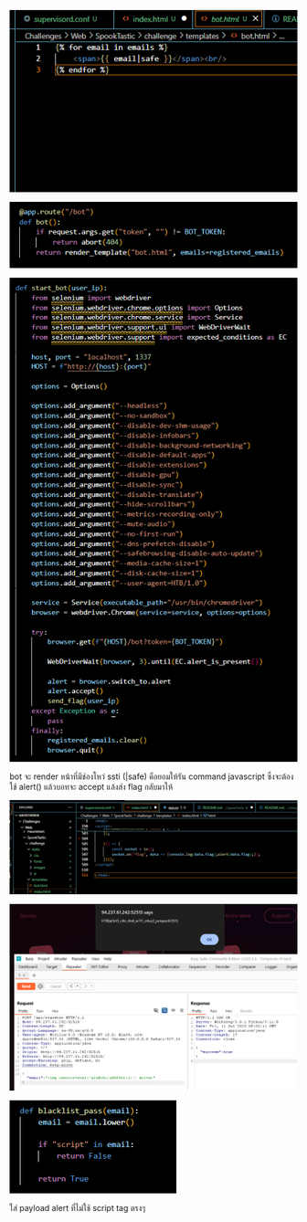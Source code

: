 



![alt text](image-1.png)

![alt text](image-3.png)

![alt text](image-2.png)

bot จะ render หน้าที่มีช่องโหว่ ssti (|safe) คือยอมให้รัน command javascript ซึ่งจะต้องใช้ alert() แล้วบอทจะ accept แล้งส่ง flag กลับมาให้

![alt text](image-4.png)

![alt text](image.png)

![alt text](image-5.png)

ใส่ payload alert ที่ไม่ใช้ script tag ตรงๆ